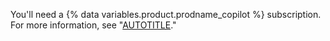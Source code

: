 You'll need a {% data variables.product.prodname_copilot %} subscription. For more information, see "[AUTOTITLE](/copilot/about-github-copilot/what-is-github-copilot#getting-access-to-copilot)."
